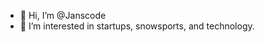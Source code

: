 - 👋 Hi, I’m @Janscode
- 👀 I’m interested in startups, snowsports, and technology.

<!---
Janscode/Janscode is a ✨ special ✨ repository because its `README.md` (this file) appears on your GitHub profile.
You can click the Preview link to take a look at your changes.
--->
